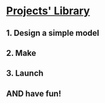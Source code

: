 # [Projects' Library](https://wiry-viburnum-560.notion.site/d3c3529c80e043a189c50ac27ae4b550?v=0efed35520094d33be1cbf99bd1ff8a3&pvs=4)
## 1. Design a simple model
## 2. Make
## 3. Launch
## AND have fun!
